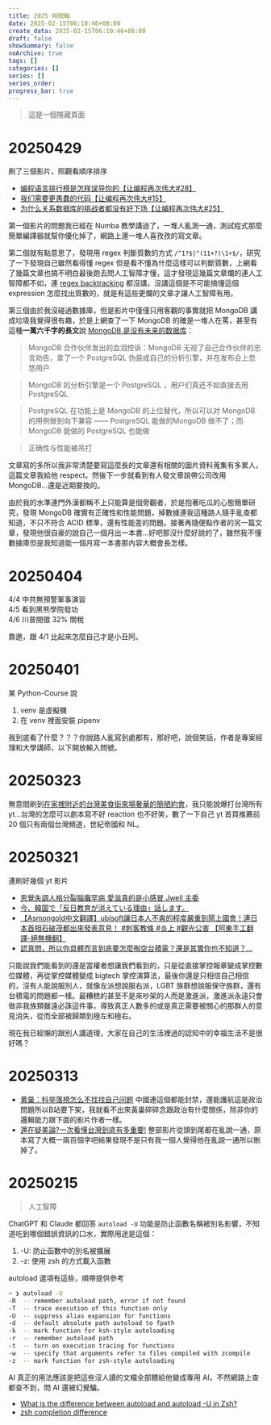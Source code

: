```yaml
---
title: 2025 時間軸
date: 2025-02-15T06:10:46+08:00
create_data: 2025-02-15T06:10:46+08:00
draft: false
showSummary: false
noArchive: true
tags: []
categories: []
series: []
series_order: 
progress_bar: true
---
```


> 這是一個隱藏頁面

# 20250429

刷了三個影片，照觀看順序排序

- [编程语言排行榜是怎样误导你的【让编程再次伟大#28】](https://www.bilibili.com/video/BV1r4ftYNEy2/)
- [我们需要更愚蠢的代码【让编程再次伟大#15】](https://www.bilibili.com/video/BV1h9WReZEE7/)
- [为什么关系数据库的挑战者都没有好下场【让编程再次伟大#25】](https://www.bilibili.com/video/BV1i9rfYKEw7/)

第一個影片的問題我已經在 Numba 教學講過了，一堆人亂測一通，測試程式那麼簡單編譯器就幫你優化掉了，網路上還一堆人喜孜孜的寫文章。

第二個就有點意思了，發現用 regex 判斷質數的方式 `/^1?$|^(11+?)\1+$/`，研究了一下發現自己雖然看得懂 regex 但是看不懂為什麼這樣可以判斷質數，上網看了幾篇文章也搞不明白最後跑去問人工智障才懂，這才發現這幾篇文章爛的連人工智障都不如，連 [regex backtracking](https://stackoverflow.com/questions/9011592/in-regular-expressions-what-is-a-backtracking-back-referencing) 都沒講，沒講這個是不可能搞懂這個 expression 怎麼找出質數的，就是有這些更爛的文章才讓人工智障有用。

第三個由於我沒碰過數據庫，但是影片中僅僅只用客觀的事實就把 MongoDB 講成垃圾我覺得很有趣，於是上網查了一下 MongoDB 的確是一堆人在罵，甚至有這種**一萬六千字的長文**說 [MongoDB 是没有未来的数据库](https://blog.cokeserver.com/archives/1725756512144#mongodb-%E6%B2%A1%E6%9C%89%E6%9C%AA%E6%9D%A5)：

> MongoDB 合作伙伴发出的血泪控诉：MongoDB 无视了自己合作伙伴的忠言劝告，拿了一个 PostgreSQL 伪装成自己的分析引擎，并在发布会上忽悠用户

> MongoDB 的分析引擎是一个 PostgreSQL ，用户们真还不如直接去用 PostgreSQL

> PostgreSQL 在功能上是 MongoDB 的上位替代，所以可以对 MongoDB 的用例做到向下兼容 —— PostgreSQL 能做的MongoDB 做不了；而 MongoDB 能做的 PostgreSQL 也能做

> 正确性与性能被吊打

文章寫的多所以我非常清楚要寫這麼長的文章還有相關的圖片資料蒐集有多累人，這篇文章我給他 respect。然後下一步就看到有人發文章說帶公司改用 MongoDB...還是近期要換的。

由於我的水準連門外漢都稱不上只能算是個旁觀者，於是抱著吃瓜的心態簡單研究，發現 MongoDB 確實有正確性和性能問題，掉數據連我這種路人隨手亂查都知道，不只不符合 ACID 標準，還有性能差的問題。接著再隨便點作者的另一篇文章，發現他很自豪的說自己一個月出一本書...好吧那沒什麼好說的了，雖然我不懂數據庫但是我知道能一個月寫一本書那內容大概會長怎樣。

# 20250404

4/4 中共無預警軍事演習  
4/5 看到黑熊學院發功  
4/6 川普開徵 32% 關稅

靠邀，跟 4/1 比起來怎麼自己才是小丑阿。

# 20250401

某 Python-Course 說

1. venv 是虛擬機
2. 在 venv 裡面安裝 pipenv

我到底看了什麼？？？你說路人亂寫到處都有，那好吧，說個笑話，作者是專案經理和大學講師，以下開放輸入問號。

# 20250323

無意間刷到[在家裡附近的台灣美食街來場奢華的簡陋約會](https://www.youtube.com/watch?v=0hvJgBz5TME)，我只能說爆打台灣所有 yt...台灣的怎麼可以劇本寫不好 reaction 也不好笑，數了一下自己 yt 首頁推薦前 20 個只有兩個台灣頻道，世紀帝國和 NL。

# 20250321

連刷好幾個 yt 影片

- [思覺失調人格分裂腦癱罕病 愛滋真的是小感冒 Jwell 主委](https://www.youtube.com/watch?v=xt3TVsxEXT0)
- [今、韓国で「反日教育が消えている理由」話します。](https://www.youtube.com/watch?v=dCwB1_vh8cE)
- [【Asmongold中文翻譯】ubisoft讓日本人不爽的程度嚴重到鬧上國會！連日本首相石破茂都出來發表意見！ #刺客教條 #炎上 #觀光公害 【阿東手工翻譯-絕無機翻】](https://www.youtube.com/watch?v=gwI_OsOXAQs)
- [認真問，所以你具體而言到底要怎麼掏空台積電？還是其實你也不知道？...](https://www.youtube.com/watch?v=OXO8HLJP2UI)

只能說我們能看到的還是當權者想讓我們看到的，只是從直接掌控報章變成掌控數位媒體，再從掌控媒體變成 bigtech 掌控演算法，最後你還是只相信自己相信的，沒有人能說服別人，就像左派想說服右派，LGBT 族群想說服保守族群，還有台積電的問題都一樣。最糟糕的甚至不是來吵架的人而是激進派，激進派永遠只會做非我族類雖遠必誅這件事，導致真正人數多的或是真正需要被關心的那群人的意見消失，從而全部被歸類到極左和極右。

現在我已經懶的跟別人講道理，大家在自己的生活裡過的認知中的幸福生活不是很好嗎？

# 20250313

- [黄巢：科举落榜怎么不找找自己问题](https://www.youtube.com/watch?v=zJoNDKC7s4w) 中國連這個都能封禁，還能護航這是政治問題所以B站要下架，我就看不出來黃巢碎碎念跟政治有什麼關係，除非你的邏輯能力跟下面的影片作者一樣。
- [還在疑美論?一次看懂台灣到底有多重要!](https://www.youtube.com/watch?v=_gDVafITW2Y) 整部影片從頭到尾都在亂說一通，原本寫了大概一兩百個字吧結果發現不是只有我一個人覺得他在亂說一通所以刪掉了。

# 20250215

> 人工智障

ChatGPT 和 Claude 都回答 `autoload -U` 功能是防止函數名稱被別名影響，不知道吃到哪個錯誤資訊的口水，實際用途是這個：

1. -U: 防止函數中的別名被擴展
2. -z: 使用 zsh 的方式載入函數

autoload 選項有這些，順帶提供參考

```sh
~ ❯ autoload -U
-R  -- remember autoload path, error if not found
-T  -- trace execution of this function only
-U  -- suppress alias expansion for functions
-d  -- default absolute path autoload to fpath
-k  -- mark function for ksh-style autoloading
-r  -- remember autoload path
-t  -- turn on execution tracing for functions
-w  -- specify that arguments refer to files compiled with zcompile
-z  -- mark function for zsh-style autoloading
```

AI 真正的用法應該是把這些沒人讀的文檔全部餵給他變成專用 AI，不然網路上查都查不到，問 AI 還被幻覺騙。

- [What is the difference between autoload and autoload -U in Zsh?](https://unix.stackexchange.com/questions/214296/what-is-the-difference-between-autoload-and-autoload-u-in-zsh)
- [zsh completion difference](https://stackoverflow.com/questions/12570749/zsh-completion-difference)
